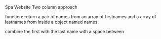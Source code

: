 Spa Website
Two column approach

function:
return a pair of names from an array of firstnames and a array of lastnames from inside a object named names.

combine the first with the last name with a space between
